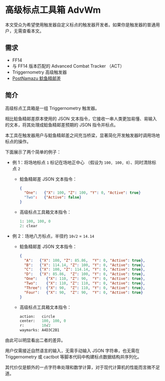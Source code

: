 # 高级标点工具箱 AdvWm

本文受众为希望使用触发器自定义标点的触发器开发者。如果你是触发器的普通用户，无需查看本文。  

## 需求

- FF14
- 与 FF14 版本匹配的 Advanced Combat Tracker （ACT）
- Triggernometry 高级触发器
- [PostNamazu 鲶鱼精邮差](https://github.com/Natsukage/PostNamazu)

## 简介

高级标点工具箱是一组 Triggernometry 触发器。

相比鲶鱼精邮差原本使用的 JSON 文本指令，它接收一串人类更加易懂、易输入的文本，将其处理成鲶鱼精邮差预期的 JSON 指令并标点。

本工具在触发器用户与鲶鱼精邮差之间充当桥梁，显著简化开发触发器时调用场地标点的操作。

下面展示了两个简单的例子：

- 例 1：将场地标点 `1` 标记在场地正中心 （假设为 `100, 100, 0`）、同时清除标点 `2`

  - 鲶鱼精邮差 JSON 文本指令：

    ```json
    {
      "One":   {"X": 100, "Z": 100, "Y": 0, "Active": true}
      "Two":   {"Active": false}
    }
    ```

  - 高级标点工具箱文本指令：

    ```python
    1: 100, 100, 0
    2: clear
    ```

- 例 2：场地八方标点，半径约 `10√2` = `14.14`

  - 鲶鱼精邮差 JSON 文本指令：

    ```json
    {
      "A":   {"X": 100, "Z": 85.86,  "Y": 0, "Active": true},  
      "B":   {"X": 114.14, "Z": 100, "Y": 0, "Active": true},  
      "C":   {"X": 100, "Z": 114.14, "Y": 0, "Active": true},   
      "D":   {"X": 85.86,  "Z": 100, "Y": 0, "Active": true},   
      "One":    {"X": 110, "Z": 90,  "Y": 0, "Active": true},   
      "Two":    {"X": 110, "Z": 110, "Y": 0, "Active": true},   
      "Three":  {"X": 90,  "Z": 110, "Y": 0, "Active": true},  
      "Four":   {"X": 90,  "Z": 90,  "Y": 0, "Active": true}
    }
    ```

  - 高级标点工具箱文本指令：

    ```python
    action:   circle
    center:   100, 100, 0
    r:        10√2
    waymarks: A4D3C2B1
    ```
    
由此可以明显看出二者的差异。

用户仅需接近自然语言的输入，无需手动输入 JSON 字符串，也无需在 Triggernometry 或 cactbot 等脚本代码中构建标点数据结构并序列化。

其代价仅是额外的一点字符串处理和数学计算，对于现代计算机的性能而言微不足道。

